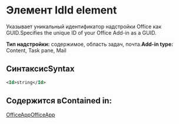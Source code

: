 # <a name="id-element"></a><span data-ttu-id="3bed4-101">Элемент Id</span><span class="sxs-lookup"><span data-stu-id="3bed4-101">Id element</span></span>

<span data-ttu-id="3bed4-102">Указывает уникальный идентификатор надстройки Office как GUID.</span><span class="sxs-lookup"><span data-stu-id="3bed4-102">Specifies the unique ID of your Office Add-in as a GUID.</span></span>

<span data-ttu-id="3bed4-103">**Тип надстройки:** содержимое, область задач, почта.</span><span class="sxs-lookup"><span data-stu-id="3bed4-103">**Add-in type:** Content, Task pane, Mail</span></span>

## <a name="syntax"></a><span data-ttu-id="3bed4-104">Синтаксис</span><span class="sxs-lookup"><span data-stu-id="3bed4-104">Syntax</span></span>

```XML
<Id>string</Id>
```

## <a name="contained-in"></a><span data-ttu-id="3bed4-105">Содержится в</span><span class="sxs-lookup"><span data-stu-id="3bed4-105">Contained in:</span></span>

[<span data-ttu-id="3bed4-106">OfficeApp</span><span class="sxs-lookup"><span data-stu-id="3bed4-106">OfficeApp</span></span>](officeapp.md)

